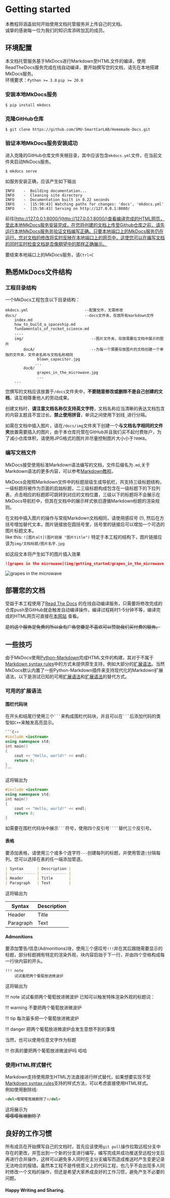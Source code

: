 # Getting started
本教程将涵盖如何开始使用文档托管服务并上传自己的文档。  
诚挚的感谢每一位为我们的知识库添砖加瓦的成员。  
## 环境配置  
本文档托管服务基于MkDocs进行Markdown至HTML文件的编译，使用ReadTheDocs服务完成在线自动编译，要开始撰写您的文档，请先在本地搭建MkDocs服务。  
环境要求：`Python >= 3.8` `pip >= 20.0`   

### 安装本地MkDocs服务  
```text
$ pip install mkdocs
```  
### 克隆GitHub仓库
```text
$ git clone https://github.com/SMU-SmartCarLAB/Homemade-Docs.git
```  
### 验证本地MkDocs服务安装成功
进入克隆的GitHub仓库文件夹根目录，其中应该包含`mkdocs.yml`文件，在当前文件夹启动MkDocs服务。  
```text
$ mkdocs serve
```
如服务安装正确，应该产生如下输出   
```text
INFO    -  Building documentation...
INFO    -  Cleaning site directory
INFO    -  Documentation built in 0.22 seconds
INFO    -  [15:50:43] Watching paths for changes: 'docs', 'mkdocs.yml'
INFO    -  [15:50:43] Serving on http://127.0.0.1:8000/
```
前往[http://127.0.0.1:8000/](http://127.0.0.1:8000/)查看编译完成的HTML网页，至此本地MkDocs服务安装完成，在您将创建的文档上传至Github仓库之前，请先运行本地MkDocs服务并验证文档编写正确。只要本地端口上的MkDocs服务仍在运行，您对文档的修改将实时反映在本地端口上的网页中，这使您可以在编写文档的同时实时检查文档是否像期望中的那样正确展示。    

要结束本地端口上的MkDocs服务，请`Ctrl+C`
## 熟悉MkDocs文件结构
### 工程目录结构
一个MkDocs工程包含以下目录结构：
```text
mkdocs.yml                         --配置文件，无需修改
docs/                              --docs文件夹，存放所有markdown文件
    index.md
    how_to_build_a_spaceship.md
    fundamentals_of_rocket_science.md
    ....
    img/                              --图片文件夹，存放需要在文档中展示的图片
        docA/                         --为每一个需要存放图片的文档创建一个单独的文件夹，文件夹名称与文档名称相同
              blown_capacitor.jpg
             ...
        docB/
              grapes_in_the_microwave.jpg
              ...
    ...
```
您撰写的文档应该放置于`/docs`文件夹中，**不要随意修改或删除不是自己创建的文档**，请互相尊重他人的劳动成果。  

创建文档时，**请注意文档名称仅支持英文字符**，文档名称应当清晰的表达文档包含的内容主题且不宜过长，**禁止使用拼音**，单词之间使用下划线`_`进行分隔。

如需在文档中插入图片，请在`/docs/img`文件夹下创建一个**与文档名字相同的文件夹**放置需要插入的图片，由于本仓库托管在GitHub并且我们买不起付费账户，为了减小仓库体积，请使用JPG格式的图片并尽量控制图片大小小于`700KB`。
### 编写文档文件
MkDocs接受使用标准Markdown语法编写的文档，文件后缀名为`.md`,关于Markdown语法的更多内容，可以参考[Markdown教程](https://markdown.com.cn/)。   

MkDocs会按照Markdown文件中的标题层级生成导航栏，共支持三级标题结构，一级标题将被作为页面的启始标题，二三级标题构成包含在一级标题下的下拉列表，点击相应的标题即可跳转到对应的文档位置，三级以下的标题将不会展示在MkDocs导航栏中，但其在文档中的展示样式依旧遵循Markdown标题的渲染规则。  

在文档中插入图片的操作与常规Markdown文档相同，请使用感叹号 (!), 然后在方括号增加替代文本，图片链接放在圆括号里，括号里的链接后可以增加一个可选的图片标题文本。  
like this: `![图片alt](图片链接 "图片title")`  特定于本工程的结构下，图片链接应该为`img/文档标题/图片名字.jpg`   

如这段文本将产生如下的图片插入效果
```markdown
![grapes in the microwave](img/getting_started/grapes_in_the_microwave.jpg "不要把葡萄放进微波炉")
```
![grapes in the microwave](img/getting_started/grapes_in_the_microwave.jpg "不要把葡萄放进微波炉")
## 部署您的文档
受益于本工程使用了[Read The Docs](https://about.readthedocs.com/) 的在线自动编译服务，只需要将修改完成的仓库push至GitHub就会触发自动编译操作，编译过程耗时1-5分钟不等，编译完成的HTML网页可直接在[本网站](https://docs.smuscl.org/zh-cn/latest/) 查看。  

<del>是的这个服务是免费的所以会有广告您要是不喜欢可以赞助我们买付费的服务。</del>  

## 一些技巧
由于MkDocs使用[Python-Markdown](https://python-markdown.github.io/)完成HTML文件的构建，其对于不属于[Markdown syntax rules](https://daringfireball.net/projects/markdown/syntax)中的方式未提供原生支持，例如大部分的[扩展语法](https://markdown.com.cn/extended-syntax/)。当然MkDocs默认内置了一些Python-Markdown插件来支持现代化的Markdown扩展语法，以下是测试已知的可用[扩展语法](https://markdown.com.cn/extended-syntax/)和[扩展语法](https://markdown.com.cn/extended-syntax/)的替代方式。  
### 可用的扩展语法
#### 围栏代码块
在开头和结尾行使用三个`` ``` ``来构成围栏代码块，并且可以在`` ``` ``后添加代码的类型如`C++`来触发高亮显示。
````C++
```C++
#include <iostream>
using namespace std;
int main()
{
    cout << "Hello, world!" << endl;
    return 0;
}
```
````
这将输出为
```C++
#include <iostream>
using namespace std;
int main()
{
    cout << "Hello, world!" << endl;
    return 0;
}
```
如需要在围栏代码块中展示`` ``` ``符号，使用四个反引号`` ```` ``替代三个反引号。
#### 表格
要添加表格，请使用三个或多个连字符`---`创建每列的标题，并使用管道`|`分隔每列。您可以选择在表的任一端添加管道。
```markdown
| Syntax      | Description |
| ----------- | ----------- |
| Header      | Title       |
| Paragraph   | Text        |
```
这将输出为  

| Syntax      | Description |
| ----------- | ----------- |
| Header      | Title       |
| Paragraph   | Text        |  

#### Admonitions
要添加警告/信息(Admonitions)块，使用三个感叹号`!!!`并在其后跟随需要显示的标题，部分标题拥有特定的渲染外观，块内容启始于下一行，并由四个空格构成每一行块内容的开头。
```
!!! note
    试试看把两个葡萄放进微波炉
```
这将输出为  

!!! note
    试试看把两个葡萄放进微波炉
已知可以触发特殊渲染外观的标题词：  

!!! warning
    不要把两个葡萄放进微波炉

!!! tip
    每次最多把一个葡萄放进微波炉

!!! danger
    把两个葡萄放进微波炉会发生意想不到的事情

当然，也可以使用任意文字作为标题

!!! 你真的要把两个葡萄放进微波炉吗
    哈哈 

### 使用HTML样式替代
Markdown支持使用原生HTML方法直接进行样式替代，如果想要实现不受[Markdown syntax rules](https://daringfireball.net/projects/markdown/syntax)支持的样式方法，可以考虑直接使用HTML样式。  
例如使用删除线:
```html
<del>嘤嘤嘤我被删除了</del>
```
这将展示为  
<del>嘤嘤嘤我被删除了</del>

## 良好的工作习惯
所有成员在开始撰写自己的文档时，首先应该使用`git pull`操作拉取远程分支中存在的更改，并签出到一个新的分支进行编写，编写完成并成功推送至远程分支后再进行合并操作，这样可以避免多人同时在主分支编写而造成推送时产生变更记录无法吻合的报错。虽然本工程不是传统意义上的代码工程，也几乎不会出现多人同时修改一个文档的操作，但还是希望大家养成良好的工作习惯，避免产生不必要的问题。

#### Happy Writing and Sharing.



